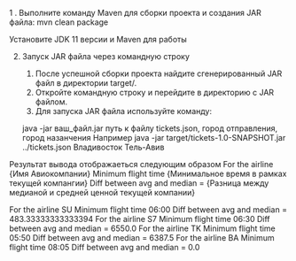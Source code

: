 1 . Выполните команду Maven для сборки проекта и создания JAR файла:
    mvn clean package

   Установите JDK 11 версии  и Maven для работы 

2. Запуск JAR файла через командную строку
    1. После успешной сборки проекта найдите сгенерированный JAR файл в директории target/.
    2. Откройте командную строку и перейдите в директорию с JAR файлом.
    3. Для запуска JAR файла используйте команду:

    java -jar ваш_файл.jar путь к файлу tickets.json, город отправления, город назанчения
    Например
    java -jar target/tickets-1.0-SNAPSHOT.jar ../tickets.json Владивосток Тель-Авив 



Результат вывода отображаеться следующим образом
For the airline {Имя Авиокомпании} Minimum flight time {Минимальное время в рамках текущей компангии}
Diff between avg and median = {Разница между медианой и средней ценной текущей компании}

For the airline SU Minimum flight time 06:00 Diff between avg and median = 483.33333333333394
For the airline S7 Minimum flight time 06:30 Diff between avg and median = 6550.0
For the airline TK Minimum flight time 05:50 Diff between avg and median = 6387.5
For the airline BA Minimum flight time 08:05 Diff between avg and median = 0.0
